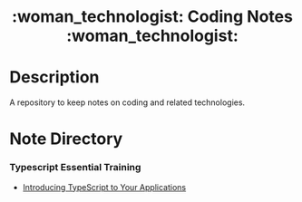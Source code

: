 <div align="center">
   <h1>:woman_technologist: Coding Notes :woman_technologist:</h1>
</div>

<h1>Description</h1>

<p>A repository to keep notes on coding and related technologies.</p>

<h1>Note Directory</h1>

<h3>Typescript Essential Training</h3>

- [Introducing TypeScript to Your Applications](typescript-essential-training/introducting-typescript-to-your-applications.md)
